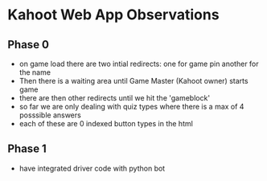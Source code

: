 # Kahoot Web App Observations
## Phase 0
- on game load there are two intial redirects: one for game pin another for the name 
- Then there is a waiting area until Game Master (Kahoot owner) starts game
- there are then other redirects until we hit the 'gameblock'
- so far we are only dealing with quiz types where there is a max of 4 posssible answers 
- each of these are 0 indexed button types in the html
## Phase 1
- have integrated driver code with python bot